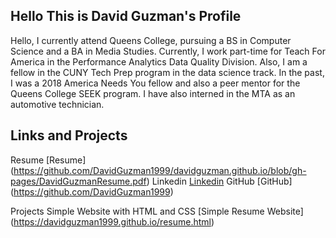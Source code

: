 ## Hello This is David Guzman's Profile

Hello, I currently attend Queens College, pursuing a BS in Computer Science and a BA in Media Studies. Currently, I work part-time for Teach For America in the Performance Analytics Data Quality Division. Also, I am a fellow in the CUNY Tech Prep program in the data science track. In the past, I was a 2018 America Needs You fellow and also a peer mentor for the Queens College SEEK program. I have also interned in the MTA as an automotive technician.

## Links and Projects 

Resume [Resume] (https://github.com/DavidGuzman1999/davidguzman.github.io/blob/gh-pages/DavidGuzmanResume.pdf)
Linkedin [Linkedin](https://www.linkedin.com/in/david-guzman1999/)
GitHub [GitHub] (https://github.com/DavidGuzman1999)

Projects
Simple Website with HTML and CSS
[Simple Resume Website] (https://davidguzman1999.github.io/resume.html)


